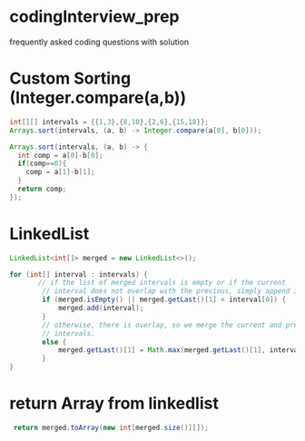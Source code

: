 # codingInterview_prep
frequently asked coding questions with solution


# Custom Sorting (Integer.compare(a,b))
```java
int[][] intervals = {{1,3},{8,10},{2,6},{15,18}};
Arrays.sort(intervals, (a, b) -> Integer.compare(a[0], b[0])); 
```


```java
Arrays.sort(intervals, (a, b) -> {
  int comp = a[0]-b[0];
  if(comp==0){
    comp = a[1]-b[1];
  }
  return comp;
});
```


# LinkedList
```java
LinkedList<int[]> merged = new LinkedList<>();
```

```java
for (int[] interval : intervals) {
       // if the list of merged intervals is empty or if the current
        // interval does not overlap with the previous, simply append it.
        if (merged.isEmpty() || merged.getLast()[1] < interval[0]) {
            merged.add(interval);
        }
        // otherwise, there is overlap, so we merge the current and previous
        // intervals.
        else {
            merged.getLast()[1] = Math.max(merged.getLast()[1], interval[1]);
        }
}

```
# return Array from linkedlist
```java
 return merged.toArray(new int[merged.size()][]);
 ```
